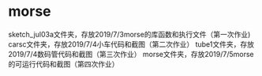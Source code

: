 # morse
sketch_jul03a文件夹，存放2019/7/3morse的库函数和执行文件（第一次作业)
carsc文件夹，存放2019/7/4小车代码和截图（第二次作业）
tube1文件夹，存放2019/7/4数码管代码和截图（第三次作业）
morse文件夹，存放2019/7/5morse的可运行代码和截图（第四次作业）
